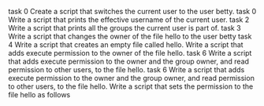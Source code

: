 task 0 Create a script that switches the current user to the user betty.
task 0 Write a script that prints the effective username of the current user.
task 2 Write a script that prints all the groups the current user is part of.
task 3 Write a script that changes the owner of the file hello to the user betty
task 4 Write a script that creates an empty file called hello.
Write a script that adds execute permission to the owner of the file hello.
task 6 Write a script that adds execute permission to the owner and the group owner, and read permission to other users, to the file hello.
task 6 Write a script that adds execute permission to the owner and the group owner, and read permission to other users, to the file hello.
Write a script that sets the permission to the file hello as follows
